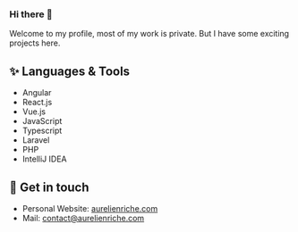 
### Hi there 👋

Welcome to my profile, most of my work is private. But I have some exciting projects here.

## ✨ Languages & Tools
- Angular
- React.js
- Vue.js
- JavaScript
- Typescript
- Laravel
- PHP
- IntelliJ IDEA

## 💌 Get in touch
- Personal Website: [aurelienriche.com](http://aurelienriche.com/)
- Mail: [contact@aurelienriche.com](mailto:contact@aurelienriche.com)

